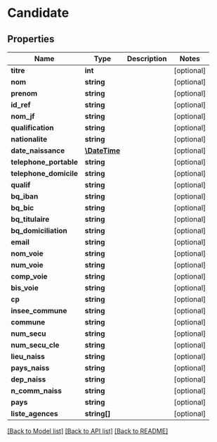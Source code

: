 # Candidate

## Properties
Name | Type | Description | Notes
------------ | ------------- | ------------- | -------------
**titre** | **int** |  | [optional] 
**nom** | **string** |  | [optional] 
**prenom** | **string** |  | [optional] 
**id_ref** | **string** |  | [optional] 
**nom_jf** | **string** |  | [optional] 
**qualification** | **string** |  | [optional] 
**nationalite** | **string** |  | [optional] 
**date_naissance** | [**\DateTime**](\DateTime.md) |  | [optional] 
**telephone_portable** | **string** |  | [optional] 
**telephone_domicile** | **string** |  | [optional] 
**qualif** | **string** |  | [optional] 
**bq_iban** | **string** |  | [optional] 
**bq_bic** | **string** |  | [optional] 
**bq_titulaire** | **string** |  | [optional] 
**bq_domiciliation** | **string** |  | [optional] 
**email** | **string** |  | [optional] 
**nom_voie** | **string** |  | [optional] 
**num_voie** | **string** |  | [optional] 
**comp_voie** | **string** |  | [optional] 
**bis_voie** | **string** |  | [optional] 
**cp** | **string** |  | [optional] 
**insee_commune** | **string** |  | [optional] 
**commune** | **string** |  | [optional] 
**num_secu** | **string** |  | [optional] 
**num_secu_cle** | **string** |  | [optional] 
**lieu_naiss** | **string** |  | [optional] 
**pays_naiss** | **string** |  | [optional] 
**dep_naiss** | **string** |  | [optional] 
**n_comm_naiss** | **string** |  | [optional] 
**pays** | **string** |  | [optional] 
**liste_agences** | **string[]** |  | [optional] 

[[Back to Model list]](../../README.md#documentation-for-models) [[Back to API list]](../../README.md#documentation-for-api-endpoints) [[Back to README]](../../README.md)

